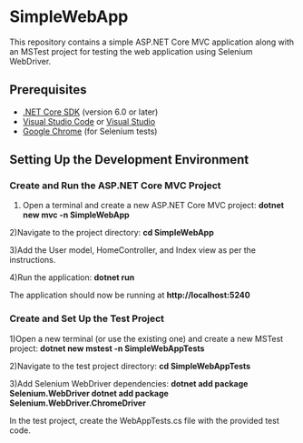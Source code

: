 # SimpleWebApp

This repository contains a simple ASP.NET Core MVC application along with an MSTest project for testing the web application using Selenium WebDriver.

## Prerequisites

- [.NET Core SDK](https://dotnet.microsoft.com/download) (version 6.0 or later)
- [Visual Studio Code](https://code.visualstudio.com/) or [Visual Studio](https://visualstudio.microsoft.com/)
- [Google Chrome](https://www.google.com/chrome/) (for Selenium tests)

## Setting Up the Development Environment

### Create and Run the ASP.NET Core MVC Project

1) Open a terminal and create a new ASP.NET Core MVC project:
**dotnet new mvc -n SimpleWebApp**
   
2)Navigate to the project directory:
**cd SimpleWebApp**

3)Add the User model, HomeController, and Index view as per the instructions.

4)Run the application:
**dotnet run**

The application should now be running at **http://localhost:5240**

### Create and Set Up the Test Project

1)Open a new terminal (or use the existing one) and create a new MSTest project:
**dotnet new mstest -n SimpleWebAppTests**

2)Navigate to the test project directory:
**cd SimpleWebAppTests**

3)Add Selenium WebDriver dependencies:
**dotnet add package Selenium.WebDriver
dotnet add package Selenium.WebDriver.ChromeDriver**

In the test project, create the WebAppTests.cs file with the provided test code.
